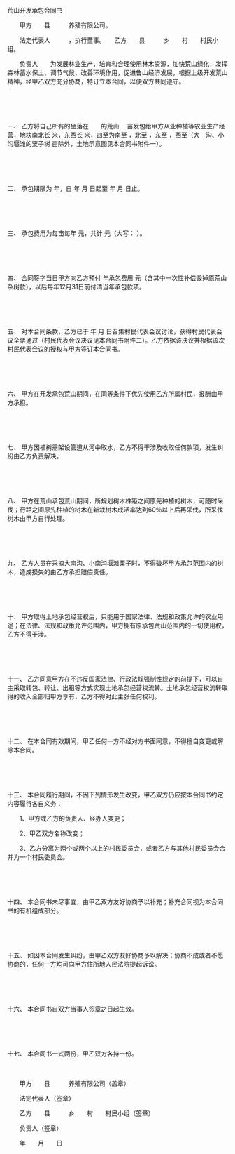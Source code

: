 



荒山开发承包合同书



 

　　甲方　　县　　　养殖有限公司。

　　法定代表人　　　，执行董事。　　乙方　　县　　　乡　　村　　村民小组。

　　负责人　　为发展林业生产，培育和合理使用林木资源，加快荒山绿化，发挥森林蓄水保土、调节气候、改善环境作用，促进鲁山经济发展，根据上级开发荒山精神，经甲乙双方充分协商，特订立本合同，以便双方共同遵守。

　　

　　

一、
乙方将自己所有的坐落在　　的荒山　 亩发包给甲方从业种植等农业生产经营，地块南北长 米，东西长 米，四至为南至 ，北至 ，东至 ，西至（大　沟、小　沟堰滩的栗子树 亩除外，土地示意图见本合同书附件一）。

　　

　　

二、
承包期限为 年，自 年 月 日起至 年 月 日止。

　　

　　

三、
承包费用为每亩每年 元，共计 元（大写： ）。

　　

　　

四、
合同签字当日甲方向乙方预付 年承包费用 元（含其中一次性补偿毁掉原荒山杂树款），以后每年12月31日前付清当年承包款项。

　　

　　

五、
对本合同条款，乙方已于 年 月 日召集村民代表会议讨论，获得村民代表会议全票通过（村民代表会议决议见本合同书附件二）。乙方依据该决议并根据该次村民代表会议的授权与甲方签订本合同书。

　　

　　

六、
甲方在开发承包荒山期间，在同等条件下优先使用乙方所属村民，报酬由甲方承担。

　　

　　

七、
甲方因植树需架设管道从河中取水，乙方不得干涉及收取任何款项，发生纠纷由乙方负责解决。

　　

　　

八、
甲方在荒山承包荒山期间，所规划树木株距之间原先种植的树木，可随时采伐；行距之间原先种植的树木在新栽树木成活率达到60％以上后再采伐，所采伐树木由甲方自行处理。

　　

　　

九、
乙方人员在采摘大南沟、小南沟堰滩栗子时，不得破坏甲方承包范围内的树木，造成损失的由乙方承担赔偿责任。

　　

　　

十、
甲方取得土地承包经营权后，只能用于国家法律、法规和政策允许的农业用途；在法律、法规和政策允许范围内，甲方拥有原承包荒山范围内的一切使用权，乙方不得干涉。

　　

　　

十一、
乙方同意甲方在不违反国家法律、行政法规强制性规定的前提下，可以自主采取转包、转让、出租等方式实现土地承包经营权流转。土地承包经营权流转取得的收入全部归甲方享有，乙方不得对此主张任何权利。

　　

　　

十二、
在本合同有效期间，甲乙任何一方不经对方书面同意，不得擅自变更或解除本合同。

　　

　　

十三、
本合同履行期间，不因下列情形发生改变，甲乙双方仍应按本合同书约定内容履行各自义务：

　　1、甲方或乙方的负责人、经办人变更；

　　2、甲乙双方名称改变；

　　3、乙方分离为两个或两个以上的村民委员会，或者乙方与其他村民委员会合并为一个村民委员会。

　　

　　

十四、
本合同书未尽事宜，由甲乙双方友好协商予以补充；补充合同视为本合同书的有机组成部分。

　　

　　

十五、
如因本合同发生纠纷，由甲乙双方友好协商予以解决；协商不成或者不愿协商的，任何一方均可向甲方住所地人民法院提起诉讼。

　　

　　

十六、
本合同书自双方当事人签章之日起生效。

　　

　　

十七、
本合同书一式两份，甲乙双方各持一份。　

　　　

　　甲方　　县　　　养殖有限公司（盖章）

　　法定代表人（签章）　　

　　乙方　　县　　　乡　　村　　村民小组（签章）

　　负责人（签章）　　　　

　　年　　月　　日